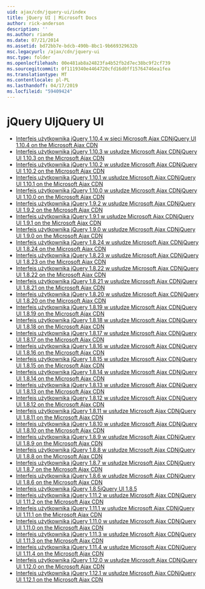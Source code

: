 ```yaml
---
uid: ajax/cdn/jquery-ui/index
title: jQuery UI | Microsoft Docs
author: rick-anderson
description: ''
ms.author: riande
ms.date: 07/21/2014
ms.assetid: bd72bb7e-bdcb-490b-8bc1-9b669329632b
msc.legacyurl: /ajax/cdn/jquery-ui
msc.type: folder
ms.openlocfilehash: 00e481ab8a24823fa4b52fb2d7ec38bc9f2cf739
ms.sourcegitcommit: 0f1119340e4464720cfd16d0ff15764746ea1fea
ms.translationtype: MT
ms.contentlocale: pl-PL
ms.lasthandoff: 04/17/2019
ms.locfileid: "59409424"
---
```

# <a name="jquery-ui"></a><span data-ttu-id="9bd51-102">jQuery UI</span><span class="sxs-lookup"><span data-stu-id="9bd51-102">jQuery UI</span></span>

- [<span data-ttu-id="9bd51-103">Interfejs użytkownika jQuery 1.10.4 w sieci Microsoft Ajax CDN</span><span class="sxs-lookup"><span data-stu-id="9bd51-103">jQuery UI 1.10.4 on the Microsoft Ajax CDN</span></span>](cdnjqueryui1104.md)
- [<span data-ttu-id="9bd51-104">Interfejs użytkownika jQuery 1.10.3 w usłudze Microsoft Ajax CDN</span><span class="sxs-lookup"><span data-stu-id="9bd51-104">jQuery UI 1.10.3 on the Microsoft Ajax CDN</span></span>](cdnjqueryui1103.md)
- [<span data-ttu-id="9bd51-105">Interfejs użytkownika jQuery 1.10.2 w usłudze Microsoft Ajax CDN</span><span class="sxs-lookup"><span data-stu-id="9bd51-105">jQuery UI 1.10.2 on the Microsoft Ajax CDN</span></span>](cdnjqueryui1102.md)
- [<span data-ttu-id="9bd51-106">Interfejs użytkownika jQuery 1.10.1 w usłudze Microsoft Ajax CDN</span><span class="sxs-lookup"><span data-stu-id="9bd51-106">jQuery UI 1.10.1 on the Microsoft Ajax CDN</span></span>](cdnjqueryui1101.md)
- [<span data-ttu-id="9bd51-107">Interfejs użytkownika jQuery 1.10.0 w usłudze Microsoft Ajax CDN</span><span class="sxs-lookup"><span data-stu-id="9bd51-107">jQuery UI 1.10.0 on the Microsoft Ajax CDN</span></span>](cdnjqueryui1100.md)
- [<span data-ttu-id="9bd51-108">Interfejs użytkownika jQuery 1.9.2 w usłudze Microsoft Ajax CDN</span><span class="sxs-lookup"><span data-stu-id="9bd51-108">jQuery UI 1.9.2 on the Microsoft Ajax CDN</span></span>](cdnjqueryui192.md)
- [<span data-ttu-id="9bd51-109">Interfejs użytkownika jQuery 1.9.1 w usłudze Microsoft Ajax CDN</span><span class="sxs-lookup"><span data-stu-id="9bd51-109">jQuery UI 1.9.1 on the Microsoft Ajax CDN</span></span>](cdnjqueryui191.md)
- [<span data-ttu-id="9bd51-110">Interfejs użytkownika jQuery 1.9.0 w usłudze Microsoft Ajax CDN</span><span class="sxs-lookup"><span data-stu-id="9bd51-110">jQuery UI 1.9.0 on the Microsoft Ajax CDN</span></span>](cdnjqueryui190.md)
- [<span data-ttu-id="9bd51-111">Interfejs użytkownika jQuery 1.8.24 w usłudze Microsoft Ajax CDN</span><span class="sxs-lookup"><span data-stu-id="9bd51-111">jQuery UI 1.8.24 on the Microsoft Ajax CDN</span></span>](cdnjqueryui1824.md)
- [<span data-ttu-id="9bd51-112">Interfejs użytkownika jQuery 1.8.23 w usłudze Microsoft Ajax CDN</span><span class="sxs-lookup"><span data-stu-id="9bd51-112">jQuery UI 1.8.23 on the Microsoft Ajax CDN</span></span>](cdnjqueryui1823.md)
- [<span data-ttu-id="9bd51-113">Interfejs użytkownika jQuery 1.8.22 w usłudze Microsoft Ajax CDN</span><span class="sxs-lookup"><span data-stu-id="9bd51-113">jQuery UI 1.8.22 on the Microsoft Ajax CDN</span></span>](cdnjqueryui1822.md)
- [<span data-ttu-id="9bd51-114">Interfejs użytkownika jQuery 1.8.21 w usłudze Microsoft Ajax CDN</span><span class="sxs-lookup"><span data-stu-id="9bd51-114">jQuery UI 1.8.21 on the Microsoft Ajax CDN</span></span>](cdnjqueryui1821.md)
- [<span data-ttu-id="9bd51-115">Interfejs użytkownika jQuery 1.8.20 w usłudze Microsoft Ajax CDN</span><span class="sxs-lookup"><span data-stu-id="9bd51-115">jQuery UI 1.8.20 on the Microsoft Ajax CDN</span></span>](cdnjqueryui1820.md)
- [<span data-ttu-id="9bd51-116">Interfejs użytkownika jQuery 1.8.19 w usłudze Microsoft Ajax CDN</span><span class="sxs-lookup"><span data-stu-id="9bd51-116">jQuery UI 1.8.19 on the Microsoft Ajax CDN</span></span>](cdnjqueryui1819.md)
- [<span data-ttu-id="9bd51-117">Interfejs użytkownika jQuery 1.8.18 w usłudze Microsoft Ajax CDN</span><span class="sxs-lookup"><span data-stu-id="9bd51-117">jQuery UI 1.8.18 on the Microsoft Ajax CDN</span></span>](cdnjqueryui1818.md)
- [<span data-ttu-id="9bd51-118">Interfejs użytkownika jQuery 1.8.17 w usłudze Microsoft Ajax CDN</span><span class="sxs-lookup"><span data-stu-id="9bd51-118">jQuery UI 1.8.17 on the Microsoft Ajax CDN</span></span>](cdnjqueryui1817.md)
- [<span data-ttu-id="9bd51-119">Interfejs użytkownika jQuery 1.8.16 w usłudze Microsoft Ajax CDN</span><span class="sxs-lookup"><span data-stu-id="9bd51-119">jQuery UI 1.8.16 on the Microsoft Ajax CDN</span></span>](cdnjqueryui1816.md)
- [<span data-ttu-id="9bd51-120">Interfejs użytkownika jQuery 1.8.15 w usłudze Microsoft Ajax CDN</span><span class="sxs-lookup"><span data-stu-id="9bd51-120">jQuery UI 1.8.15 on the Microsoft Ajax CDN</span></span>](cdnjqueryui1815.md)
- [<span data-ttu-id="9bd51-121">Interfejs użytkownika jQuery 1.8.14 w usłudze Microsoft Ajax CDN</span><span class="sxs-lookup"><span data-stu-id="9bd51-121">jQuery UI 1.8.14 on the Microsoft Ajax CDN</span></span>](cdnjqueryui1814.md)
- [<span data-ttu-id="9bd51-122">Interfejs użytkownika jQuery 1.8.13 w usłudze Microsoft Ajax CDN</span><span class="sxs-lookup"><span data-stu-id="9bd51-122">jQuery UI 1.8.13 on the Microsoft Ajax CDN</span></span>](cdnjqueryui1813.md)
- [<span data-ttu-id="9bd51-123">Interfejs użytkownika jQuery 1.8.12 w usłudze Microsoft Ajax CDN</span><span class="sxs-lookup"><span data-stu-id="9bd51-123">jQuery UI 1.8.12 on the Microsoft Ajax CDN</span></span>](cdnjqueryui1812.md)
- [<span data-ttu-id="9bd51-124">Interfejs użytkownika jQuery 1.8.11 w usłudze Microsoft Ajax CDN</span><span class="sxs-lookup"><span data-stu-id="9bd51-124">jQuery UI 1.8.11 on the Microsoft Ajax CDN</span></span>](cdnjqueryui1811.md)
- [<span data-ttu-id="9bd51-125">Interfejs użytkownika jQuery 1.8.10 w usłudze Microsoft Ajax CDN</span><span class="sxs-lookup"><span data-stu-id="9bd51-125">jQuery UI 1.8.10 on the Microsoft Ajax CDN</span></span>](cdnjqueryui1910.md)
- [<span data-ttu-id="9bd51-126">Interfejs użytkownika jQuery 1.8.9 w usłudze Microsoft Ajax CDN</span><span class="sxs-lookup"><span data-stu-id="9bd51-126">jQuery UI 1.8.9 on the Microsoft Ajax CDN</span></span>](cdnjqueryui189.md)
- [<span data-ttu-id="9bd51-127">Interfejs użytkownika jQuery 1.8.8 w usłudze Microsoft Ajax CDN</span><span class="sxs-lookup"><span data-stu-id="9bd51-127">jQuery UI 1.8.8 on the Microsoft Ajax CDN</span></span>](cdnjqueryui188.md)
- [<span data-ttu-id="9bd51-128">Interfejs użytkownika jQuery 1.8.7 w usłudze Microsoft Ajax CDN</span><span class="sxs-lookup"><span data-stu-id="9bd51-128">jQuery UI 1.8.7 on the Microsoft Ajax CDN</span></span>](cdnjqueryui187.md)
- [<span data-ttu-id="9bd51-129">Interfejs użytkownika jQuery 1.8.6 w usłudze Microsoft Ajax CDN</span><span class="sxs-lookup"><span data-stu-id="9bd51-129">jQuery UI 1.8.6 on the Microsoft Ajax CDN</span></span>](cdnjqueryui186.md)
- [<span data-ttu-id="9bd51-130">Interfejs użytkownika jQuery 1.8.5</span><span class="sxs-lookup"><span data-stu-id="9bd51-130">jQuery UI 1.8.5</span></span>](cdnjqueryui185.md)
- [<span data-ttu-id="9bd51-131">Interfejs użytkownika jQuery 1.11.2 w usłudze Microsoft Ajax CDN</span><span class="sxs-lookup"><span data-stu-id="9bd51-131">jQuery UI 1.11.2 on the Microsoft Ajax CDN</span></span>](cdnjqueryui1112.md)
- [<span data-ttu-id="9bd51-132">Interfejs użytkownika jQuery 1.11.1 w usłudze Microsoft Ajax CDN</span><span class="sxs-lookup"><span data-stu-id="9bd51-132">jQuery UI 1.11.1 on the Microsoft Ajax CDN</span></span>](cdnjqueryui1111.md)
- [<span data-ttu-id="9bd51-133">Interfejs użytkownika jQuery 1.11.0 w usłudze Microsoft Ajax CDN</span><span class="sxs-lookup"><span data-stu-id="9bd51-133">jQuery UI 1.11.0 on the Microsoft Ajax CDN</span></span>](cdnjqueryui1110.md)
- [<span data-ttu-id="9bd51-134">Interfejs użytkownika jQuery 1.11.3 w usłudze Microsoft Ajax CDN</span><span class="sxs-lookup"><span data-stu-id="9bd51-134">jQuery UI 1.11.3 on the Microsoft Ajax CDN</span></span>](cdnjqueryui1113.md)
- [<span data-ttu-id="9bd51-135">Interfejs użytkownika jQuery 1.11.4 w usłudze Microsoft Ajax CDN</span><span class="sxs-lookup"><span data-stu-id="9bd51-135">jQuery UI 1.11.4 on the Microsoft Ajax CDN</span></span>](cdnjqueryui1114.md)
- [<span data-ttu-id="9bd51-136">Interfejs użytkownika jQuery 1.12.0 w usłudze Microsoft Ajax CDN</span><span class="sxs-lookup"><span data-stu-id="9bd51-136">jQuery UI 1.12.0 on the Microsoft Ajax CDN</span></span>](cdnjqueryui1120.md)
- [<span data-ttu-id="9bd51-137">Interfejs użytkownika jQuery 1.12.1 w usłudze Microsoft Ajax CDN</span><span class="sxs-lookup"><span data-stu-id="9bd51-137">jQuery UI 1.12.1 on the Microsoft Ajax CDN</span></span>](cdnjqueryui1121.md)

